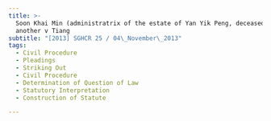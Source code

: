 ```yaml
---
title: >-
  Soon Khai Min (administratrix of the estate of Yan Yik Peng, deceased) and
  another v Tiang
subtitle: "[2013] SGHCR 25 / 04\_November\_2013"
tags:
  - Civil Procedure
  - Pleadings
  - Striking Out
  - Civil Procedure
  - Determination of Question of Law
  - Statutory Interpretation
  - Construction of Statute

---
```



